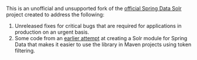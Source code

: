 This is an unofficial and unsupported fork of the
[official Spring Data Solr](https://github.com/spring-projects/spring-data-solr)
project created to address the following:

1. Unreleased fixes for critical bugs that are
required for applications in production on an urgent basis.
1. Some code from an
[earlier attempt](https://github.com/manish-in-java/spring-data-search/spring-data-search-solr)
at creating a Solr module for Spring Data that makes it easier to use
the library in Maven projects using token filtering.
